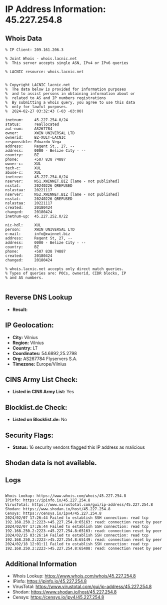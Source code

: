 # IP Address Information: 45.227.254.8

## Whois Data
```
% IP Client: 209.161.206.3
 
% Joint Whois - whois.lacnic.net
%  This server accepts single ASN, IPv4 or IPv6 queries

% LACNIC resource: whois.lacnic.net


% Copyright LACNIC lacnic.net
%  The data below is provided for information purposes
%  and to assist persons in obtaining information about or
%  related to AS and IP numbers registrations
%  By submitting a whois query, you agree to use this data
%  only for lawful purposes.
%  2024-02-27 03:32:43 (-03 -03:00)

inetnum:     45.227.254.0/24
status:      reallocated
aut-num:     AS267784
owner:       XWIN UNIVERSAL LTD
ownerid:     BZ-XULT-LACNIC
responsible: Eduardo Vega
address:     Regent St., 27, --
address:     0000 - Belize City - --
country:     BZ
phone:       +507 838 74887
owner-c:     XUL
tech-c:      XUL
abuse-c:     XUL
inetrev:     45.227.254.0/24
nserver:     NS1.XWINNET.BIZ [lame - not published]
nsstat:      20240226 QREFUSED
nslastaa:    20221117
nserver:     NS2.XWINNET.BIZ [lame - not published]
nsstat:      20240226 QREFUSED
nslastaa:    20221117
created:     20180424
changed:     20180424
inetnum-up:  45.227.252.0/22

nic-hdl:     XUL
person:      XWIN UNIVERSAL LTD
e-mail:      info@xwinnet.biz
address:     Regent St, 27, --
address:     0000 - Belize City - --
country:     BZ
phone:       +507 838 74887
created:     20180424
changed:     20180424

% whois.lacnic.net accepts only direct match queries.
% Types of queries are: POCs, ownerid, CIDR blocks, IP
% and AS numbers.


```
## Reverse DNS Lookup
- **Result:** 

## IP Geolocation:
- **City:** Vilnius
- **Region:** Vilnius
- **Country:** LT
- **Coordinates:** 54.6892,25.2798
- **Org:** AS267784 Flyservers S.A.
- **Timezone:** Europe/Vilnius

## CINS Army List Check:
- **Listed in CINS Army List:** 
Yes

## Blocklist.de Check:
- **Listed on Blocklist.de:** 
No

## Security Flags:
- **Status:** 16 security vendors flagged this IP address as malicious

## Shodan data is not available.

## Logs
```

Whois Lookup: https://www.whois.com/whois/45.227.254.8
IPinfo: https://ipinfo.io/45.227.254.8
VirusTotal: https://www.virustotal.com/gui/ip-address/45.227.254.8
Shodan: https://www.shodan.io/host/45.227.254.8
Censys: https://censys.io/ipv4/45.227.254.8
2024/02/07 17:26:44 Failed to establish SSH connection: read tcp 192.168.250.2:2223->45.227.254.8:65163: read: connection reset by peer
2024/02/07 17:26:44 Failed to establish SSH connection: read tcp 192.168.250.2:2223->45.227.254.8:65163: read: connection reset by peer
2024/02/15 03:26:14 Failed to establish SSH connection: read tcp 192.168.250.2:2223->45.227.254.8:65149: read: connection reset by peer
2024/02/18 12:01:11 Failed to establish SSH connection: read tcp 192.168.250.2:2223->45.227.254.8:65408: read: connection reset by peer

```
## Additional Information
- Whois Lookup: https://www.whois.com/whois/45.227.254.8
- IPinfo: https://ipinfo.io/45.227.254.8
- VirusTotal: https://www.virustotal.com/gui/ip-address/45.227.254.8
- Shodan: https://www.shodan.io/host/45.227.254.8
- Censys: https://censys.io/ipv4/45.227.254.8

